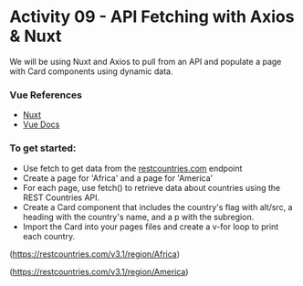 # Activity 09 - API Fetching with Axios & Nuxt

We will be using Nuxt and Axios to pull from an API and populate a page with Card components using dynamic data.

### Vue References

- [Nuxt](https://nuxtjs.org/guide/installation)
- [Vue Docs](https://vuejs.org/guide)

### To get started:

- Use fetch to get data from the [restcountries.com](https://restcountries.com/#endpoints-region) endpoint
- Create a page for 'Africa' and a page for 'America'​
- For each page, use fetch() to retrieve data about countries using the REST Countries API.
- Create a Card component that includes the country's flag with alt/src, a heading with the country's name, and a p with the subregion.
- Import the Card into your pages files and create a v-for loop to print each country.

(https://restcountries.com/v3.1/region/Africa)​

(https://restcountries.com/v3.1/region/America)​
